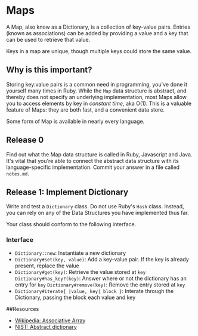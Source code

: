 # Maps

A Map, also know as a Dictionary, is a collection of key-value pairs. Entries (known as associations) can be added by providing a value and a key that can be used to retrieve that value.

Keys in a map are unique, though multiple keys could store the same value.


## Why is this important?

Storing key:value pairs is a common need in programming, you've done it yourself many times in Ruby. While the `Map` data structure is abstract, and thereby does not specify an underlying implementation, most Maps allow you to access elements by key in _constant time_, aka O(1). This is a valuable feature of Maps: they are both fast, and a convenient data store.

Some form of Map is available in nearly every language.

## Release 0

Find out what the Map data structure is called in Ruby, Javascript and Java. It's vital that you're able to connect the abstract data structure with its language-specific implementation. Commit your answer in a file called `notes.md`.

## Release 1: Implement Dictionary

Write and test a `Dictionary` class. Do not use Ruby's `Hash` class. Instead, you can rely on any of the Data Structures you have implemented thus far.

Your class should conform to the following interface.

### Interface
- `Dictionary::new`: Instantiate a new dictionary
- `Dictionary#set(key, value)`: Add a key-value pair. If the key is already present, replace the value
- `Dictionary#get(key)`: Retrieve the value stored at `key`
  `Dictionary#has_key?(key)`: Answer where or not the dictionary has an entry for `key`
  `Dictionary#remove(key)`: Remove the entry stored at `key`
- `Dictionary#iterate{ |value, key| block }`: Interate through the Dictionary, passing the block each value and key

##Resources

* [Wikipedia: Associative Array](http://en.wikipedia.org/wiki/Associative_array)
* [NIST: Abstract dictionary](http://xlinux.nist.gov/dads//HTML/dictionary.html)
